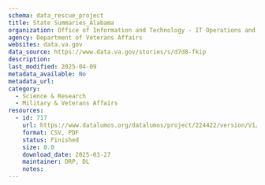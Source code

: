 ```yaml
---
schema: data_rescue_project 
title: State Summaries_Alabama
organization: Office of Information and Technology - IT Operations and Services (ITOPS)
agency: Department of Veterans Affairs
websites: data.va.gov
data_source: https://www.data.va.gov/stories/s/d7d8-fkip
description: 
last_modified: 2025-04-09
metadata_available: No
metadata_url: 
category:
  - Science & Research 
  - Military & Veterans Affairs 
resources:
  - id: 717
    url: https://www.datalumos.org/datalumos/project/224422/version/V1/view
    format: CSV, PDF
    status: Finished
    size: 0.0
    download_date: 2025-03-27
    maintainer: DRP, DL
    notes: 
---
```

